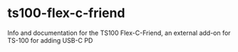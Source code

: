 # ts100-flex-c-friend
Info and documentation for the TS100 Flex-C-Friend, an external add-on for TS-100 for adding USB-C PD
